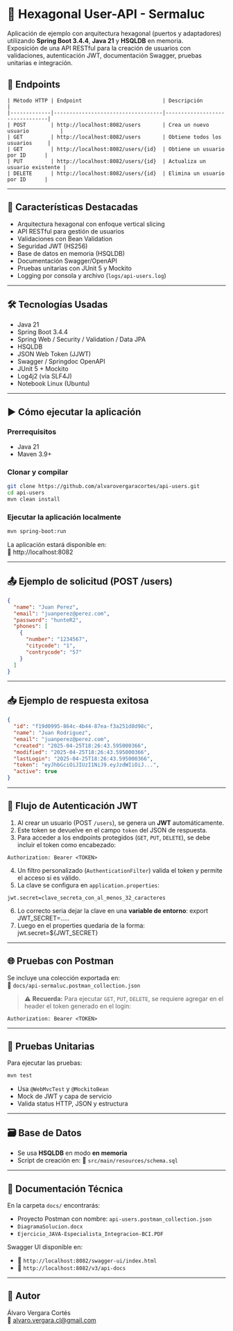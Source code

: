 # 🧩 Hexagonal User-API - Sermaluc

Aplicación de ejemplo con arquitectura hexagonal (puertos y adaptadores) utilizando **Spring Boot 3.4.4**, **Java 21** y **HSQLDB** en memoria.  
Exposición de una API RESTful para la creación de usuarios con validaciones, autenticación JWT, documentación Swagger, pruebas unitarias e integración.

## 📌 Endpoints

```plaintext
| Método HTTP | Endpoint                          | Descripción                    |
|-------------|-----------------------------------|--------------------------------|
| POST        | http://localhost:8082/users       | Crea un nuevo usuario          |
| GET         | http://localhost:8082/users       | Obtiene todos los usuarios     |
| GET         | http://localhost:8082/users/{id}  | Obtiene un usuario por ID      |
| PUT         | http://localhost:8082/users/{id}  | Actualiza un usuario existente |
| DELETE      | http://localhost:8082/users/{id}  | Elimina un usuario por ID      |
```

---

## 🚀 Características Destacadas

- Arquitectura hexagonal con enfoque vertical slicing
- API RESTful para gestión de usuarios
- Validaciones con Bean Validation
- Seguridad JWT (HS256)
- Base de datos en memoria (HSQLDB)
- Documentación Swagger/OpenAPI
- Pruebas unitarias con JUnit 5 y Mockito
- Logging por consola y archivo (`logs/api-users.log`)

---

## 🛠️ Tecnologías Usadas

- Java 21  
- Spring Boot 3.4.4  
- Spring Web / Security / Validation / Data JPA  
- HSQLDB  
- JSON Web Token (JJWT)  
- Swagger / Springdoc OpenAPI  
- JUnit 5 + Mockito  
- Log4j2 (vía SLF4J)
- Notebook Linux (Ubuntu)

---

## ▶️ Cómo ejecutar la aplicación

### Prerrequisitos
- Java 21  
- Maven 3.9+

### Clonar y compilar

```bash
git clone https://github.com/alvarovergaracortes/api-users.git
cd api-users
mvn clean install
```

### Ejecutar la aplicación localmente

```bash
mvn spring-boot:run
```

La aplicación estará disponible en:  
📍 http://localhost:8082

---

## 📤 Ejemplo de solicitud (POST /users)

```json
{
  "name": "Juan Perez",
  "email": "juanperez@perez.com",
  "password": "hunteR2",
  "phones": [
    {
      "number": "1234567",
      "citycode": "1",
      "contrycode": "57"
    }
  ]
}
```

---

## 📥 Ejemplo de respuesta exitosa

```json
{
  "id": "f19d0995-864c-4b44-87ea-f3a251d8d98c",
  "name": "Juan Rodriguez",
  "email": "juanperez@perez.com",
  "created": "2025-04-25T18:26:43.595000366",
  "modified": "2025-04-25T18:26:43.595000366",
  "lastLogin": "2025-04-25T18:26:43.595000366",
  "token": "eyJhbGciOiJIUzI1NiJ9.eyJzdWIiOiJ...",
  "active": true
}
```

---

## 🔐 Flujo de Autenticación JWT

1. Al crear un usuario (POST `/users`), se genera un **JWT** automáticamente.
2. Este token se devuelve en el campo `token` del JSON de respuesta.
3. Para acceder a los endpoints protegidos (`GET`, `PUT`, `DELETE`), se debe incluir el token como encabezado:

```http
Authorization: Bearer <TOKEN>
```

4. Un filtro personalizado (`AuthenticationFilter`) valida el token y permite el acceso si es válido.
5. La clave se configura en `application.properties`:

```properties
jwt.secret=clave_secreta_con_al_menos_32_caracteres
```

6. Lo correcto seria dejar la clave en una **variable de entorno**:  export JWT_SECRET=.....
7. Luego en el properties quedaria de la forma: jwt.secret=${JWT_SECRET}

---

## 🌐 Pruebas con Postman

Se incluye una colección exportada en:  
📁 `docs/api-sermaluc.postman_collection.json`

> ⚠️ **Recuerda:** Para ejecutar `GET`, `PUT`, `DELETE`, se requiere agregar en el header el token generado en el login:  

```http
Authorization: Bearer <TOKEN>
```

---

## 🧪 Pruebas Unitarias

Para ejecutar las pruebas:

```bash
mvn test
```

- Usa `@WebMvcTest` y `@MockitoBean`  
- Mock de JWT y capa de servicio  
- Valida status HTTP, JSON y estructura

---

## 🗃️ Base de Datos

- Se usa **HSQLDB** en modo **en memoria**  
- Script de creación en:
  📄 `src/main/resources/schema.sql`

---

## 📘 Documentación Técnica

En la carpeta `docs/` encontrarás:

- Proyecto Postman con nombre: `api-users.postman_collection.json`
- `DiagramaSolucion.docx`
- `Ejercicio_JAVA-Especialista_Integracion-BCI.PDF`

Swagger UI disponible en:

- 📍 `http://localhost:8082/swagger-ui/index.html`
- 📍 `http://localhost:8082/v3/api-docs`

---

## 👤 Autor

Álvaro Vergara Cortés  
📧 alvaro.vergara.cl@gmail.com
